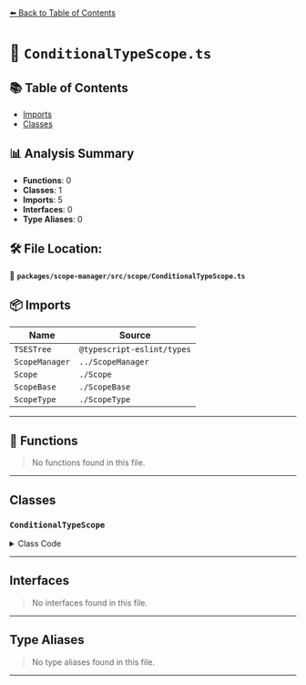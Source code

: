 [⬅️ Back to Table of Contents](../../../../index.md)

# 📄 `ConditionalTypeScope.ts`

## 📚 Table of Contents

- [Imports](#imports)
- [Classes](#classes)

## 📊 Analysis Summary

- **Functions**: 0
- **Classes**: 1
- **Imports**: 5
- **Interfaces**: 0
- **Type Aliases**: 0

## 🛠️ File Location:
📂 **`packages/scope-manager/src/scope/ConditionalTypeScope.ts`**

## 📦 Imports

| Name | Source |
|------|--------|
| `TSESTree` | `@typescript-eslint/types` |
| `ScopeManager` | `../ScopeManager` |
| `Scope` | `./Scope` |
| `ScopeBase` | `./ScopeBase` |
| `ScopeType` | `./ScopeType` |


---

## 🔧 Functions

> No functions found in this file.


---

## Classes

### `ConditionalTypeScope`

<details><summary>Class Code</summary>

```ts
export class ConditionalTypeScope extends ScopeBase<
  ScopeType.conditionalType,
  TSESTree.TSConditionalType,
  Scope
> {
  constructor(
    scopeManager: ScopeManager,
    upperScope: ConditionalTypeScope['upper'],
    block: ConditionalTypeScope['block'],
  ) {
    super(scopeManager, ScopeType.conditionalType, upperScope, block, false);
  }
}
```
</details>


---

## Interfaces

> No interfaces found in this file.


---

## Type Aliases

> No type aliases found in this file.


---